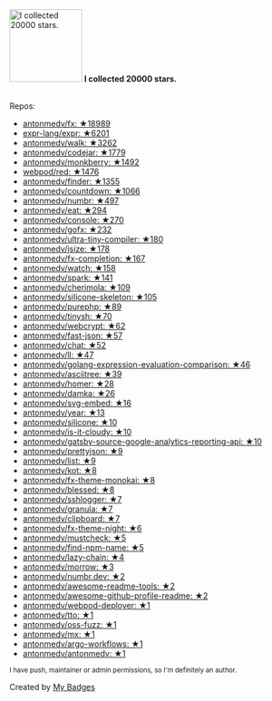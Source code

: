 <img src="https://my-badges.github.io/my-badges/stars-20000.png" alt="I collected 20000 stars." title="I collected 20000 stars." width="128">
<strong>I collected 20000 stars.</strong>
<br><br>

Repos:

* <a href="https://github.com/antonmedv/fx">antonmedv/fx: ★18989</a>
* <a href="https://github.com/expr-lang/expr">expr-lang/expr: ★6201</a>
* <a href="https://github.com/antonmedv/walk">antonmedv/walk: ★3262</a>
* <a href="https://github.com/antonmedv/codejar">antonmedv/codejar: ★1779</a>
* <a href="https://github.com/antonmedv/monkberry">antonmedv/monkberry: ★1492</a>
* <a href="https://github.com/webpod/red">webpod/red: ★1476</a>
* <a href="https://github.com/antonmedv/finder">antonmedv/finder: ★1355</a>
* <a href="https://github.com/antonmedv/countdown">antonmedv/countdown: ★1066</a>
* <a href="https://github.com/antonmedv/numbr">antonmedv/numbr: ★497</a>
* <a href="https://github.com/antonmedv/eat">antonmedv/eat: ★294</a>
* <a href="https://github.com/antonmedv/console">antonmedv/console: ★270</a>
* <a href="https://github.com/antonmedv/gofx">antonmedv/gofx: ★232</a>
* <a href="https://github.com/antonmedv/ultra-tiny-compiler">antonmedv/ultra-tiny-compiler: ★180</a>
* <a href="https://github.com/antonmedv/jsize">antonmedv/jsize: ★178</a>
* <a href="https://github.com/antonmedv/fx-completion">antonmedv/fx-completion: ★167</a>
* <a href="https://github.com/antonmedv/watch">antonmedv/watch: ★158</a>
* <a href="https://github.com/antonmedv/spark">antonmedv/spark: ★141</a>
* <a href="https://github.com/antonmedv/cherimola">antonmedv/cherimola: ★109</a>
* <a href="https://github.com/antonmedv/silicone-skeleton">antonmedv/silicone-skeleton: ★105</a>
* <a href="https://github.com/antonmedv/purephp">antonmedv/purephp: ★89</a>
* <a href="https://github.com/antonmedv/tinysh">antonmedv/tinysh: ★70</a>
* <a href="https://github.com/antonmedv/webcrypt">antonmedv/webcrypt: ★62</a>
* <a href="https://github.com/antonmedv/fast-json">antonmedv/fast-json: ★57</a>
* <a href="https://github.com/antonmedv/chat">antonmedv/chat: ★52</a>
* <a href="https://github.com/antonmedv/ll">antonmedv/ll: ★47</a>
* <a href="https://github.com/antonmedv/golang-expression-evaluation-comparison">antonmedv/golang-expression-evaluation-comparison: ★46</a>
* <a href="https://github.com/antonmedv/asciitree">antonmedv/asciitree: ★39</a>
* <a href="https://github.com/antonmedv/homer">antonmedv/homer: ★28</a>
* <a href="https://github.com/antonmedv/damka">antonmedv/damka: ★26</a>
* <a href="https://github.com/antonmedv/svg-embed">antonmedv/svg-embed: ★16</a>
* <a href="https://github.com/antonmedv/year">antonmedv/year: ★13</a>
* <a href="https://github.com/antonmedv/silicone">antonmedv/silicone: ★10</a>
* <a href="https://github.com/antonmedv/is-it-cloudy">antonmedv/is-it-cloudy: ★10</a>
* <a href="https://github.com/antonmedv/gatsby-source-google-analytics-reporting-api">antonmedv/gatsby-source-google-analytics-reporting-api: ★10</a>
* <a href="https://github.com/antonmedv/prettyjson">antonmedv/prettyjson: ★9</a>
* <a href="https://github.com/antonmedv/list">antonmedv/list: ★9</a>
* <a href="https://github.com/antonmedv/kot">antonmedv/kot: ★8</a>
* <a href="https://github.com/antonmedv/fx-theme-monokai">antonmedv/fx-theme-monokai: ★8</a>
* <a href="https://github.com/antonmedv/blessed">antonmedv/blessed: ★8</a>
* <a href="https://github.com/antonmedv/sshlogger">antonmedv/sshlogger: ★7</a>
* <a href="https://github.com/antonmedv/granula">antonmedv/granula: ★7</a>
* <a href="https://github.com/antonmedv/clipboard">antonmedv/clipboard: ★7</a>
* <a href="https://github.com/antonmedv/fx-theme-night">antonmedv/fx-theme-night: ★6</a>
* <a href="https://github.com/antonmedv/mustcheck">antonmedv/mustcheck: ★5</a>
* <a href="https://github.com/antonmedv/find-npm-name">antonmedv/find-npm-name: ★5</a>
* <a href="https://github.com/antonmedv/lazy-chain">antonmedv/lazy-chain: ★4</a>
* <a href="https://github.com/antonmedv/morrow">antonmedv/morrow: ★3</a>
* <a href="https://github.com/antonmedv/numbr.dev">antonmedv/numbr.dev: ★2</a>
* <a href="https://github.com/antonmedv/awesome-readme-tools">antonmedv/awesome-readme-tools: ★2</a>
* <a href="https://github.com/antonmedv/awesome-github-profile-readme">antonmedv/awesome-github-profile-readme: ★2</a>
* <a href="https://github.com/antonmedv/webpod-deployer">antonmedv/webpod-deployer: ★1</a>
* <a href="https://github.com/antonmedv/tto">antonmedv/tto: ★1</a>
* <a href="https://github.com/antonmedv/oss-fuzz">antonmedv/oss-fuzz: ★1</a>
* <a href="https://github.com/antonmedv/mx">antonmedv/mx: ★1</a>
* <a href="https://github.com/antonmedv/argo-workflows">antonmedv/argo-workflows: ★1</a>
* <a href="https://github.com/antonmedv/antonmedv">antonmedv/antonmedv: ★1</a>

<sup>I have push, maintainer or admin permissions, so I'm definitely an author.<sup>



Created by <a href="https://github.com/my-badges/my-badges">My Badges</a>